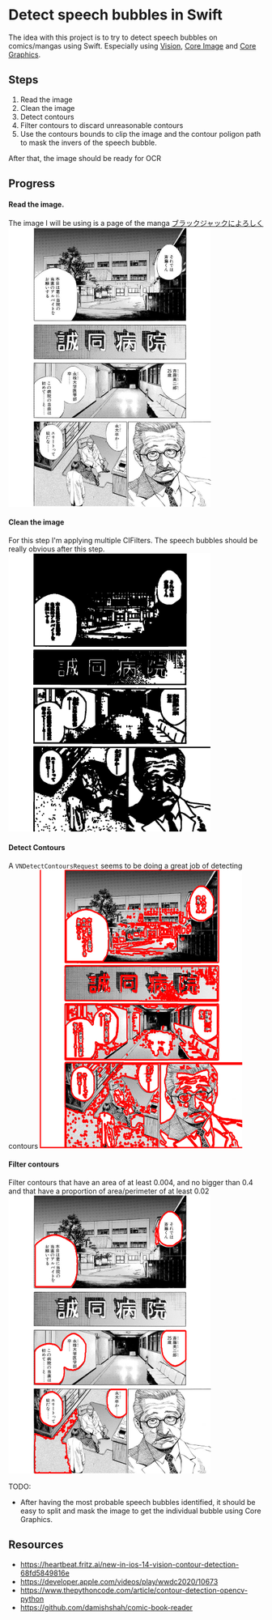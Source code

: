 # Detect speech bubbles in Swift
The idea with this project is to try to detect speech bubbles on comics/mangas using Swift. Especially using [Vision](https://developer.apple.com/documentation/vision), [Core Image](https://developer.apple.com/documentation/coreimage) and [Core Graphics](https://developer.apple.com/documentation/coregraphics).

## Steps
1. Read the image
2. Clean the image
3. Detect contours
4. Filter contours to discard unreasonable contours
5. Use the contours bounds to clip the image and the contour poligon path to mask the invers of the speech bubble.

After that, the image should be ready for OCR

## Progress
#### Read the image.
The image I will be using is a page of the manga [ブラックジャックによろしく](https://densho810.com/free/)
<img src="/images/image1.jpg" width="400">

#### Clean the image
For this step I'm applying multiple CIFilters. The speech bubbles should be really obvious after this step.
<img src="/images/image2.png" width="400">

#### Detect Contours
A `VNDetectContoursRequest` seems to be doing a great job of detecting contours
<img src="/images/image3.jpg" width="400">

#### Filter contours
Filter contours that have an area of at least 0.004, and no bigger than 0.4 and that have a proportion of area/perimeter of at least 0.02
<img src="/images/image4.jpg" width="400">

TODO:
* After having the most probable speech bubbles identified, it should be easy to split and mask the image to get the individual bubble using Core Graphics.


## Resources
* https://heartbeat.fritz.ai/new-in-ios-14-vision-contour-detection-68fd5849816e
* https://developer.apple.com/videos/play/wwdc2020/10673
* https://www.thepythoncode.com/article/contour-detection-opencv-python
* https://github.com/damishshah/comic-book-reader
